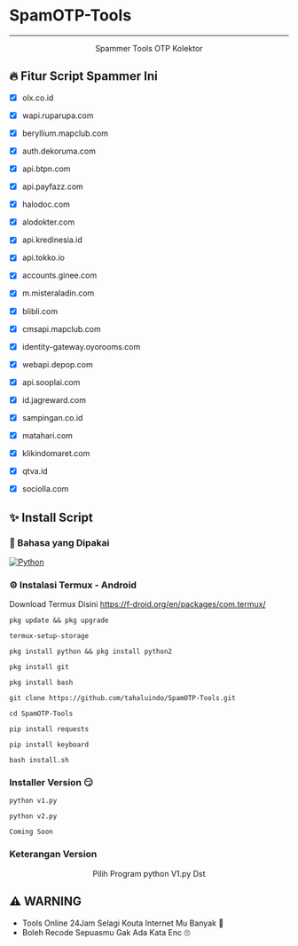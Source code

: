 # SpamOTP-Tools

<hr>
</pre>
<p align="center">
Spammer Tools OTP Kolektor
</p>

## 🔥 Fitur Script Spammer Ini
- [x] olx.co.id
- [x] wapi.ruparupa.com
- [x] beryllium.mapclub.com
- [x] auth.dekoruma.com
- [x] api.btpn.com
- [x] api.payfazz.com
- [x] halodoc.com
- [x] alodokter.com
- [x] api.kredinesia.id
- [x] api.tokko.io
- [x] accounts.ginee.com
- [x] m.misteraladin.com
- [x] blibli.com
- [x] cmsapi.mapclub.com
- [x] identity-gateway.oyorooms.com
- [x] webapi.depop.com
- [x] api.sooplai.com
- [x] id.jagreward.com
- [x] sampingan.co.id
- [x] matahari.com
- [x] klikindomaret.com
- [x] qtva.id
- [x] sociolla.com


## ✨ Install Script

### 🎲 Bahasa yang Dipakai
<p>
    <a href="https://github.com/tahaluindo"><img alt="Python" src="https://img.shields.io/badge/Python%20-%2314354C.svg?logo=python&logoColor=white"></a>
</p>


### ⚙️ Instalasi Termux - Android

Download Termux Disini https://f-droid.org/en/packages/com.termux/

```
pkg update && pkg upgrade
```
```
termux-setup-storage
```
```
pkg install python && pkg install python2
```
```
pkg install git
```
```
pkg install bash
```

```
git clone https://github.com/tahaluindo/SpamOTP-Tools.git
```
```
cd SpamOTP-Tools
```
```
pip install requests
```
```
pip install keyboard
```
```
bash install.sh
```

###  Installer Version 😏

```
python v1.py
```

```
python v2.py
```

```
Coming Soon
```

### Keterangan Version

<center>Pilih Program python V1.py Dst</center>

## ⚠️ WARNING
- Tools Online 24Jam Selagi Kouta Internet Mu Banyak 🗿
- Boleh Recode Sepuasmu Gak Ada Kata Enc 🙄
